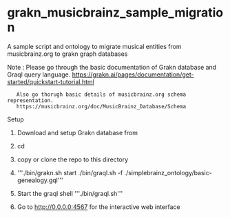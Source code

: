 # grakn_musicbrainz_sample_migration
A sample script and ontology to migrate musical entities from musicbrainz.org to grakn graph databases


Note : Please go through the basic documentation of Grakn database and Graql query language.
       https://grakn.ai/pages/documentation/get-started/quickstart-tutorial.html
       
       Also go thorugh basic details of musicbrainz.org schema representation.
       https://musicbrainz.org/doc/MusicBrainz_Database/Schema

Setup

1. Download and setup Grakn database from 

2. cd <to your grakn directory>

3. copy or clone the repo to this directory

4. '''./bin/grakn.sh start
      ./bin/graql.sh -f ./simplebrainz_ontology/basic-genealogy.gql'''
 
5. Start the graql shell  '''./bin/graql.sh'''

6. Go to http://0.0.0.0:4567 for the interactive web interface



 
